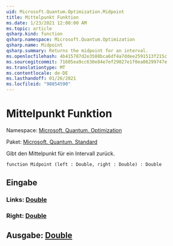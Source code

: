 ```yaml
---
uid: Microsoft.Quantum.Optimization.Midpoint
title: Mittelpunkt Funktion
ms.date: 1/23/2021 12:00:00 AM
ms.topic: article
qsharp.kind: function
qsharp.namespace: Microsoft.Quantum.Optimization
qsharp.name: Midpoint
qsharp.summary: Returns the midpoint for an interval.
ms.openlocfilehash: 4b415787d2e3508bca6df4a7ddee2591513f215c
ms.sourcegitcommit: 71605ea9cc630e84e7ef29027e1f0ea06299747e
ms.translationtype: MT
ms.contentlocale: de-DE
ms.lasthandoff: 01/26/2021
ms.locfileid: "98854590"
---
```

# <a name="midpoint-function"></a>Mittelpunkt Funktion

Namespace: [Microsoft. Quantum. Optimization](xref:Microsoft.Quantum.Optimization)

Paket: [Microsoft. Quantum. Standard](https://nuget.org/packages/Microsoft.Quantum.Standard)


Gibt den Mittelpunkt für ein Intervall zurück.

```qsharp
function Midpoint (left : Double, right : Double) : Double
```


## <a name="input"></a>Eingabe

### <a name="left--double"></a>Links: [Double](xref:microsoft.quantum.lang-ref.double)




### <a name="right--double"></a>Right: [Double](xref:microsoft.quantum.lang-ref.double)





## <a name="output--double"></a>Ausgabe: [Double](xref:microsoft.quantum.lang-ref.double)

